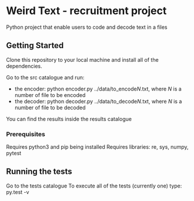 # Weird Text - recruitment project

Python project that enable users to code and decode text in a files

## Getting Started 

Clone this repository to your local machine and install all of the dependencies. 

Go to the src catalogue and run: 
- the encoder: python encoder.py ../data/to_encode*N*.txt, where *N* is a number of file to be encoded
- the decoder: python decoder.py ../data/to_decode*N*.txt, where *N* is a number of file to be decoded

You can find the results inside the results catalogue

### Prerequisites

Requires python3 and pip being installed 
Requires libraries: re, sys, numpy, pytest


## Running the tests

Go to the tests catalogue 
To execute all of the tests (currently one) type: py.test -v